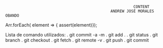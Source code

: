                                                             CONTENT
                                                  ANDREW JOSÉ MORALES OBANDO

Arr.forEach( element => { assert(element)});


Lista de comando utilizados:
. git commit -a -m
. git add .
. git status
. git branch
. git checkout 
. git fetch
. git remote -v
. git push
. git commit